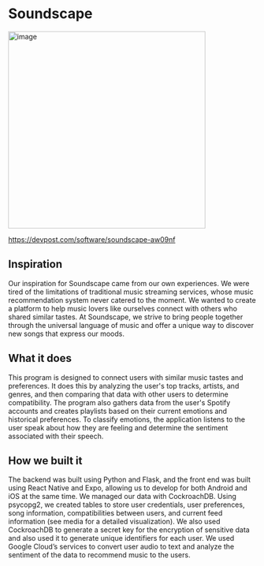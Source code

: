 # Soundscape
<img width="400" alt="image" src="https://user-images.githubusercontent.com/30065475/213947754-eb501b00-3d64-4aaa-8377-5990a23780b2.png">


https://devpost.com/software/soundscape-aw09nf
## Inspiration
Our inspiration for Soundscape came from our own experiences. We were tired of the limitations of traditional music streaming services, whose music recommendation system never catered to the moment. We wanted to create a platform to help music lovers like ourselves connect with others who shared similar tastes. At Soundscape, we strive to bring people together through the universal language of music and offer a unique way to discover new songs that express our moods.

## What it does
This program is designed to connect users with similar music tastes and preferences. It does this by analyzing the user's top tracks, artists, and genres, and then comparing that data with other users to determine compatibility. The program also gathers data from the user's Spotify accounts and creates playlists based on their current emotions and historical preferences. To classify emotions, the application listens to the user speak about how they are feeling and determine the sentiment associated with their speech.


## How we built it
The backend was built using Python and Flask, and the front end was built using React Native and Expo, allowing us to develop for both Android and iOS at the same time. We managed our data with CockroachDB. Using psycopg2, we created tables to store user credentials, user preferences, song information, compatibilities between users, and current feed information (see media for a detailed visualization). We also used CockroachDB to generate a secret key for the encryption of sensitive data and also used it to generate unique identifiers for each user. We used Google Cloud’s services to convert user audio to text and analyze the sentiment of the data to recommend music to the users. 
